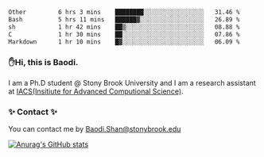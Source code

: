 <!--START_SECTION:waka-->

```txt
Other         6 hrs 3 mins    ████████░░░░░░░░░░░░░░░░░   31.46 %
Bash          5 hrs 11 mins   ██████▓░░░░░░░░░░░░░░░░░░   26.89 %
sh            1 hr 42 mins    ██▒░░░░░░░░░░░░░░░░░░░░░░   08.88 %
C             1 hr 30 mins    ██░░░░░░░░░░░░░░░░░░░░░░░   07.86 %
Markdown      1 hr 10 mins    █▓░░░░░░░░░░░░░░░░░░░░░░░   06.09 %
```

<!--END_SECTION:waka-->

### ✋Hi, this is Baodi. 

I am a Ph.D student @ Stony Brook University and I am a research assistant at [IACS(Insitiute for Advanced Computional Science)](https://iacs.stonybrook.edu/).

### ✨ Contact ✨

You can contact me by [Baodi.Shan@stonybrook.edu](mailto:Baodi.Shan@stonybrook.edu)

[![Anurag's GitHub stats](https://github-readme-stats.vercel.app/api?username=lwshanbd&theme=jolly&show_icons=true&count_private=true&include_all_commits=true)](https://github.com/anuraghazra/github-readme-stats)



<!--
**lwshanbd/lwshanbd** is a ✨ _special_ ✨ repository because its `README.md` (this file) appears on your GitHub profile.

Here are some ideas to get you started:

- 🔭 I’m currently working on ...
- 🌱 I’m currently learning ...
- 👯 I’m looking to collaborate on ...
- 🤔 I’m looking for help with ...
- 💬 Ask me about ...
- 📫 How to reach me: ...
- 😄 Pronouns: ...
- ⚡ Fun fact: ...
-->
